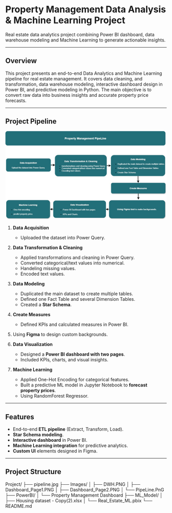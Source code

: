 # Property Management Data Analysis & Machine Learning Project
Real estate data analytics project combining Power BI dashboard, data warehouse modeling and Machine Learning to generate actionable insights.

---

## Overview
This project presents an end-to-end Data Analytics and Machine Learning pipeline for real estate management. It covers data cleaning, and transformation, data warehouse modeling, interactive dashboard design in Power BI, and predictive modeling in Python. The main objective is to convert raw data into business insights and accurate property price forecasts.

---

## Project Pipeline
![PipeLine](Images/PipeLine.png)

1. **Data Acquisition**
   - Uploaded the dataset into Power Query.

2. **Data Transformation & Cleaning**
   - Applied transformations and cleaning in Power Query.
   - Converted categorical/text values into numerical.
   - Handeling missing values.
   - Encoded text values.

3. **Data Modeling**
   - Duplicated the main dataset to create multiple tables.
   - Defined one Fact Table and several Dimension Tables.
   - Created a **Star Schema**.

4. **Create Measures**
   - Defined KPIs and calculated measures in Power BI.

5. Using **Figma** to design custom backgrounds.

6. **Data Visualization**
   - Designed a **Power BI dashboard with two pages**.
   - Included KPIs, charts, and visual insights.

7. **Machine Learning**
   - Applied One-Hot Encoding for categorical features.
   - Built a predictive ML model in Jupyter Notebook to **forecast property prices**.
   - Using RandomForest Regressor.

---

## Features
- End-to-end **ETL pipeline** (Extract, Transform, Load).
- **Star Schema modeling**.
- **Interactive dashboard** in Power BI.
- **Machine Learning integration** for predictive analytics.
- **Custom UI** elements designed in Figma.

---

## Project Structure

Project/
├── pipeline.jpg
├── Images/
│   ├── DWH.PNG
│   ├── Dashboard_Page1.PNG
│   ├── Dashboard_Page2.PNG
│   └── PipeLine.PnG
├── PowerBI/
│   └── Property Management Dashboard
├── ML_Model/
│   ├── Housing dataset - Copy(2).xlsx 
│   └── Real_Estate_ML.pbix
└── README.md
